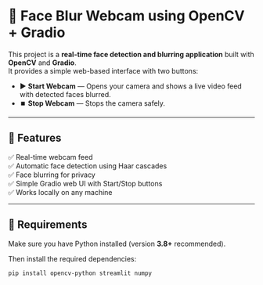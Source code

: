 # 🎥 Face Blur Webcam using OpenCV + Gradio

This project is a **real-time face detection and blurring application** built with **OpenCV** and **Gradio**.  
It provides a simple web-based interface with two buttons:
- ▶️ **Start Webcam** — Opens your camera and shows a live video feed with detected faces blurred.
- ⏹️ **Stop Webcam** — Stops the camera safely.

---

## 🚀 Features
✅ Real-time webcam feed  
✅ Automatic face detection using Haar cascades  
✅ Face blurring for privacy  
✅ Simple Gradio web UI with Start/Stop buttons  
✅ Works locally on any machine

---

## 🧰 Requirements

Make sure you have Python installed (version **3.8+** recommended).

Then install the required dependencies:

```bash
pip install opencv-python streamlit numpy
